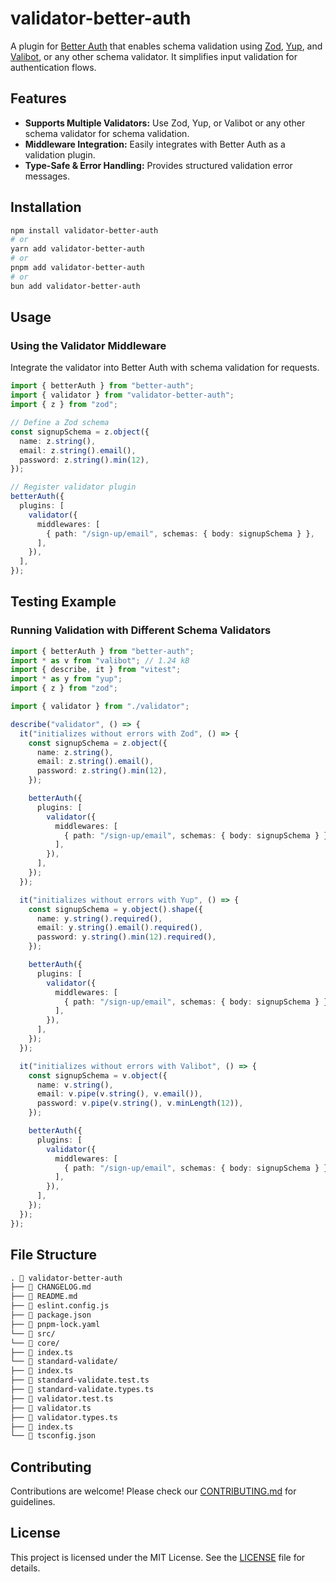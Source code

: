 # validator-better-auth

A plugin for [Better Auth](https://github.com/better-auth) that enables schema validation using [Zod](https://github.com/colinhacks/zod), [Yup](https://github.com/jquense/yup), and [Valibot](https://valibot.dev/), or any other schema validator. It simplifies input validation for authentication flows.

## Features

- **Supports Multiple Validators:** Use Zod, Yup, or Valibot or any other schema validator for schema validation.
- **Middleware Integration:** Easily integrates with Better Auth as a validation plugin.
- **Type-Safe & Error Handling:** Provides structured validation error messages.

## Installation

```bash
npm install validator-better-auth
# or
yarn add validator-better-auth
# or
pnpm add validator-better-auth
# or
bun add validator-better-auth
```

## Usage

### Using the Validator Middleware

Integrate the validator into Better Auth with schema validation for requests.

```typescript
import { betterAuth } from "better-auth";
import { validator } from "validator-better-auth";
import { z } from "zod";

// Define a Zod schema
const signupSchema = z.object({
  name: z.string(),
  email: z.string().email(),
  password: z.string().min(12),
});

// Register validator plugin
betterAuth({
  plugins: [
    validator({
      middlewares: [
        { path: "/sign-up/email", schemas: { body: signupSchema } },
      ],
    }),
  ],
});
```

## Testing Example

### Running Validation with Different Schema Validators

```typescript
import { betterAuth } from "better-auth";
import * as v from "valibot"; // 1.24 kB
import { describe, it } from "vitest";
import * as y from "yup";
import { z } from "zod";

import { validator } from "./validator";

describe("validator", () => {
  it("initializes without errors with Zod", () => {
    const signupSchema = z.object({
      name: z.string(),
      email: z.string().email(),
      password: z.string().min(12),
    });

    betterAuth({
      plugins: [
        validator({
          middlewares: [
            { path: "/sign-up/email", schemas: { body: signupSchema } },
          ],
        }),
      ],
    });
  });

  it("initializes without errors with Yup", () => {
    const signupSchema = y.object().shape({
      name: y.string().required(),
      email: y.string().email().required(),
      password: y.string().min(12).required(),
    });

    betterAuth({
      plugins: [
        validator({
          middlewares: [
            { path: "/sign-up/email", schemas: { body: signupSchema } },
          ],
        }),
      ],
    });
  });

  it("initializes without errors with Valibot", () => {
    const signupSchema = v.object({
      name: v.string(),
      email: v.pipe(v.string(), v.email()),
      password: v.pipe(v.string(), v.minLength(12)),
    });

    betterAuth({
      plugins: [
        validator({
          middlewares: [
            { path: "/sign-up/email", schemas: { body: signupSchema } },
          ],
        }),
      ],
    });
  });
});
```

## File Structure

```markdown
. 📂 validator-better-auth
├── 📄 CHANGELOG.md
├── 📄 README.md
├── 📄 eslint.config.js
├── 📄 package.json
├── 📄 pnpm-lock.yaml
└── 📂 src/
└── 📂 core/
├── 📄 index.ts
└── 📂 standard-validate/
├── 📄 index.ts
├── 📄 standard-validate.test.ts
├── 📄 standard-validate.types.ts
├── 📄 validator.test.ts
├── 📄 validator.ts
├── 📄 validator.types.ts
├── 📄 index.ts
└── 📄 tsconfig.json
```

## Contributing

Contributions are welcome! Please check our [CONTRIBUTING.md](CONTRIBUTING.md) for guidelines.

## License

This project is licensed under the MIT License. See the [LICENSE](LICENSE) file for details.
